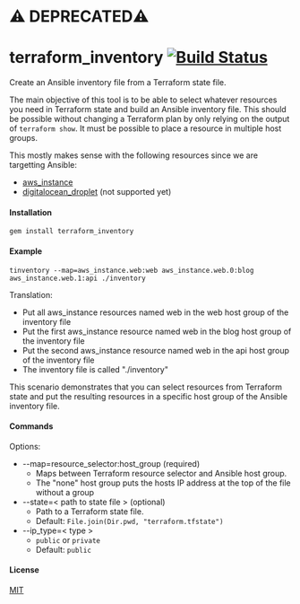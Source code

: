 # ⚠️ DEPRECATED⚠️ 

terraform_inventory [![Build Status](https://travis-ci.org/bandwidthcom/terraform-inventory.svg?branch=master)](https://travis-ci.org/bandwidthcom/terraform-inventory)
=========

Create an Ansible inventory file from a Terraform state file.

The main objective of this tool is to be able to select whatever resources you need in Terraform state and build an Ansible inventory file. This should be possible without changing a Terraform plan by only relying on the output of ```terraform show```. It must be possible to place a resource in multiple host groups.

This mostly makes sense with the following resources since we are targetting Ansible:
- [aws_instance](http://www.terraform.io/docs/providers/aws/r/instance.html)
- [digitalocean_droplet](http://www.terraform.io/docs/providers/do/r/droplet.html) (not supported yet)

#### Installation
    gem install terraform_inventory

#### Example
```
tinventory --map=aws_instance.web:web aws_instance.web.0:blog aws_instance.web.1:api ./inventory
```
Translation:
- Put all aws_instance resources named web in the web host group of the inventory file
- Put the first aws_instance resource named web in the blog host group of the inventory file
- Put the second aws_instance resource named web in the api host group of the inventory file
- The inventory file is called "./inventory"

This scenario demonstrates that you can select resources from Terraform state and put the resulting resources in a specific host group of the Ansible inventory file.

#### Commands
Options:
  - --map=resource_selector:host_group (required)
    - Maps between Terraform resource selector and Ansible host group.
    - The "none" host group puts the hosts IP address at the top of the file without a group
  - --state=< path to state file > (optional)
    - Path to a Terraform state file.
    - Default: `File.join(Dir.pwd, "terraform.tfstate")`
  - --ip_type=< type >
    - `public` or `private`
    - Default: `public`

#### License
[MIT](LICENSE.md)
